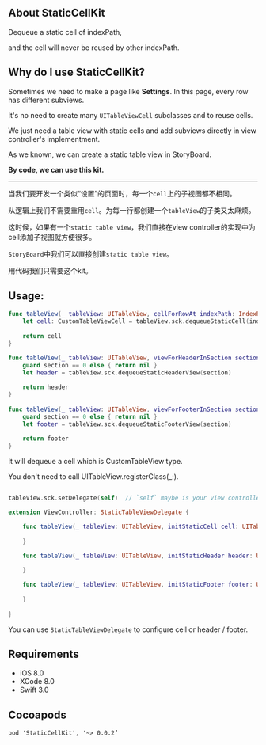 ## About StaticCellKit

Dequeue a static cell of indexPath,

and the cell will never be reused by other indexPath.
     
## Why do I use StaticCellKit?

Sometimes we need to make a page like **Settings**. In this page, every row has different subviews. 

It's no need to create many ``UITableViewCell`` subclasses and to reuse cells.

We just need a table view with static cells and add subviews directly in view controller's implementment.

As we known, we can create a static table view in StoryBoard.

**By code, we can use this kit.**

---

当我们要开发一个类似“设置”的页面时，每一个``cell``上的子视图都不相同。

从逻辑上我们不需要重用``cell``。为每一行都创建一个``tableView``的子类又太麻烦。

这时候，如果有一个``static table view``，我们直接在view controller的实现中为cell添加子视图就方便很多。

``StoryBoard``中我们可以直接创建``static table view``。

用代码我们只需要这个kit。
     
## Usage:

``` Swift
func tableView(_ tableView: UITableView, cellForRowAt indexPath: IndexPath) -> UITableViewCell {
    let cell: CustomTableViewCell = tableView.sck.dequeueStaticCell(indexPath)
    
    return cell
}

func tableView(_ tableView: UITableView, viewForHeaderInSection section: Int) -> UIView? {
    guard section == 0 else { return nil }
    let header = tableView.sck.dequeueStaticHeaderView(section)
  
    return header
}
    
func tableView(_ tableView: UITableView, viewForFooterInSection section: Int) -> UIView? {
    guard section == 0 else { return nil }
    let footer = tableView.sck.dequeueStaticFooterView(section)
    
    return footer
}
```
     
It will dequeue a cell which is CustomTableView type. 

You don't need to call UITableView.registerClass(_:).

``` Swift

tableView.sck.setDelegate(self)  // `self` maybe is your view controller.

extension ViewController: StaticTableViewDelegate {

	func tableView(_ tableView: UITableView, initStaticCell cell: UITableViewCell, ofIndexPath indexPath: IndexPath) {
	
	}

	func tableView(_ tableView: UITableView, initStaticHeader header: UITableViewHeaderFooterView, ofSection section: Int) {
	
	}

	func tableView(_ tableView: UITableView, initStaticFooter footer: UITableViewHeaderFooterView, ofSection section: Int) {
    
	}
   
}

```

You can use `StaticTableViewDelegate` to configure cell or header / footer.


## Requirements

* iOS 8.0
* XCode 8.0
* Swift 3.0

## Cocoapods

	pod 'StaticCellKit', '~> 0.0.2’